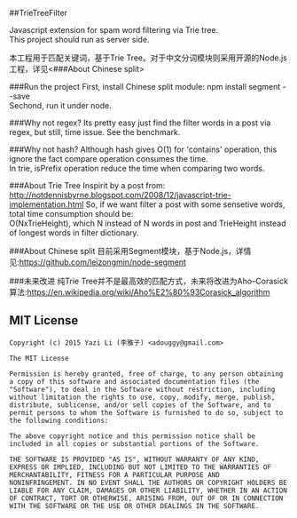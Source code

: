 ##TrieTreeFilter

Javascript extension for spam word filtering via Trie tree.  
This project should run as server side.  

本工程用于匹配关键词，基于Trie Tree。对于中文分词模块则采用开源的Node.js工程，详见<###About Chinese split>  

###Run the project
First, install Chinese split module: npm install segment --save  
Sechond, run it under node.

###Why not regex?
Its pretty easy just find the filter words in a post via regex, but still, time issue.
See the benchmark.

###Why not hash?
Although hash gives O(1) for 'contains' operation, this ignore the fact compare operation consumes the time.  
In trie, isPrefix operation reduce the time when comparing two words.


###About Trie Tree
Inspirit by a post from: <http://notdennisbyrne.blogspot.com/2008/12/javascript-trie-implementation.html>
So, if we want filter a post with some sensetive words, total time consumption should be:  
O(NxTrieHeight), which N instead of N words in post and TrieHeight instead of longest words in filter dictionary.  

###About Chinese split
目前采用Segment模块，基于Node.js，详情见:<https://github.com/leizongmin/node-segment>

###未来改进
纯Trie Tree并不是最高效的匹配方式，未来将改进为Aho–Corasick算法:<https://en.wikipedia.org/wiki/Aho%E2%80%93Corasick_algorithm>


## MIT License

```
Copyright (c) 2015 Yazi Li (李雅子) <adouggy@gmail.com>

The MIT License

Permission is hereby granted, free of charge, to any person obtaining
a copy of this software and associated documentation files (the
"Software"), to deal in the Software without restriction, including
without limitation the rights to use, copy, modify, merge, publish,
distribute, sublicense, and/or sell copies of the Software, and to
permit persons to whom the Software is furnished to do so, subject to
the following conditions:

The above copyright notice and this permission notice shall be
included in all copies or substantial portions of the Software.

THE SOFTWARE IS PROVIDED "AS IS", WITHOUT WARRANTY OF ANY KIND,
EXPRESS OR IMPLIED, INCLUDING BUT NOT LIMITED TO THE WARRANTIES OF
MERCHANTABILITY, FITNESS FOR A PARTICULAR PURPOSE AND
NONINFRINGEMENT. IN NO EVENT SHALL THE AUTHORS OR COPYRIGHT HOLDERS BE
LIABLE FOR ANY CLAIM, DAMAGES OR OTHER LIABILITY, WHETHER IN AN ACTION
OF CONTRACT, TORT OR OTHERWISE, ARISING FROM, OUT OF OR IN CONNECTION
WITH THE SOFTWARE OR THE USE OR OTHER DEALINGS IN THE SOFTWARE.
```